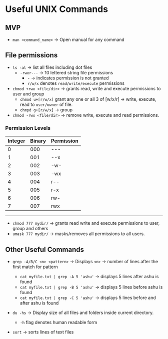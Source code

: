 # Useful UNIX Commands

## MVP
- `man <command_name>` -> Open manual for any command

## File permissions
- `ls -al` -> list all files including dot files
    - `-rwxr---` -> 10 lettered string file permissions
        - `-` -> indicates permission is not granted
        - `r/w/x` denotes `read/write/execute` permissions
- `chmod +rwx <file/dir>` -> grants read, write and execute permissions to user and group
    - `chmod u+[r/w/x]` grant any one or all 3 of [w/x/r] -> write, execute, read to `user/owner` of file.
    - `chmpd g+[r/w/x]` -> group
- `chmod -rwx <file/dir>` -> remove write, execute and read permissions.

### Permission Levels

|Integer|Binary | Permission    |
| ----- | ----- | ------------- |
|   0   | 000   |       ---     |
|   1   | 001   |       --x     |
|   2   | 002   |       -w-     |
|   3   | 003   |       -wx     |
|   4   | 004   |       r--     |
|   5   | 005   |       r-x     |
|   6   | 006   |       rw-     |
|   7   | 007   |       rwx     |
---------------------------------

- `chmod 777 mydir/` -> grants read write and execute permissions to user, group and others
- `umask 777 mydir/` -> masks/removes all permissions to all users.

## Other Useful Commands
- `grep -A/B/C <n> <pattern>` -> Displays `<n>` -> number of lines after the first match for pattern
    - `cat myfile.txt | grep -A 5 'ashu'` -> displays 5 lines after ashu is found
    - `cat myfile.txt | grep -B 5 'ashu'` -> displays 5 lines before ashu is found
    - `cat myfile.txt | grep -C 5 'ashu'` -> displays 5 lines before and after ashu is found

- `du -hs` -> Display size of all files and folders inside current directory. 
    - `-h` flag denotes human readable form
- `sort` -> sorts lines of text files

